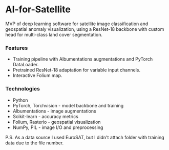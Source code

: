 # AI-for-Satellite
MVP of deep learning software for satellite image classification and geospatial anomaly visualization,
using a ResNet-18 backbone with custom head for multi-class land cover segmentation.

### Features
- Training pipeline with Albumentations augmentations and PyTorch DataLoader.
- Pretrained ResNet-18 adaptation for variable input channels.
- Interactive Folium map.

### Technologies
- Python
- PyTorch, Torchvision - model backbone and training
- Albumentations - image augmentations
- Scikit-learn - accuracy metrics
- Folium, Rasterio - geospatial visualization
- NumPy, PIL - image I/O and preprocessing


P.S.
  As a data source I used EuroSAT, but I didn't attach folder with training data due to the file number.
